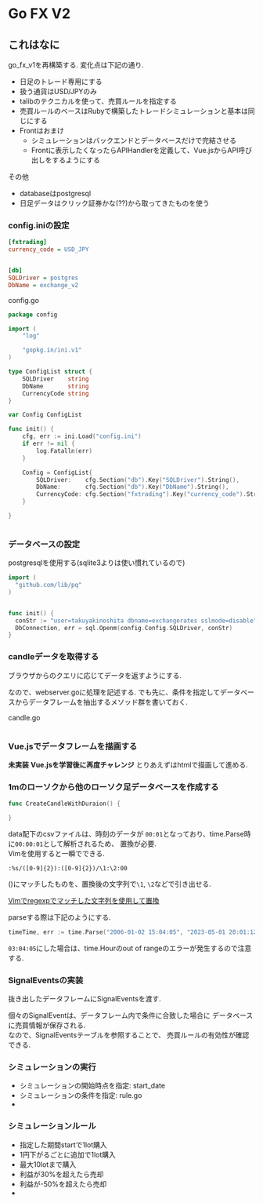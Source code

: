 # Go FX V2


## これはなに

go_fx_v1を再構築する. 
変化点は下記の通り. 

- 日足のトレード専用にする
- 扱う通貨はUSD/JPYのみ
- talibのテクニカルを使って、売買ルールを指定する
- 売買ルールのベースはRubyで構築したトレードシミュレーションと基本は同じにする
- Frontはおまけ
  - シミュレーションはバックエンドとデータベースだけで完結させる
  - Frontに表示したくなったらAPIHandlerを定義して、Vue.jsからAPI呼び出しをするようにする



その他

- databaseはpostgresql
- 日足データはクリック証券かな(??)から取ってきたものを使う


### config.iniの設定

```ini
[fxtrading]
currency_code = USD_JPY


[db]
SQLDriver = postgres
DbName = exchange_v2

```

config.go
```go
package config

import (
	"log"

	"gopkg.in/ini.v1"
)

type ConfigList struct {
	SQLDriver    string
	DbName       string
	CurrencyCode string
}

var Config ConfigList

func init() {
	cfg, err := ini.Load("config.ini")
	if err != nil {
		log.Fatalln(err)
	}

	Config = ConfigList{
		SQLDriver:    cfg.Section("db").Key("SQLDriver").String(),
		DbName:       cfg.Section("db").Key("DbName").String(),
		CurrencyCode: cfg.Section("fxtrading").Key("currency_code").String(),
	}

}



```



### データベースの設定
postgresqlを使用する(sqlite3よりは使い慣れているので)

```go
import (
  "github.com/lib/pq"
)


func init() {
  conStr := "user=takuyakinoshita dbname=exchangerates sslmode=disable"
  DbConnection, err = sql.Openm(config.Config.SQLDriver, conStr)
}
```


### candleデータを取得する

ブラウザからのクエリに応じてデータを返すようにする.  

なので、webserver.goに処理を記述する. 
でも先に、条件を指定してデータベースからデータフレームを抽出するメソッド群を書いておく.  

candle.go
```go

```


### Vue.jsでデータフレームを描画する
**未実装**
**Vue.jsを学習後に再度チャレンジ**
とりあえずはhtmlで描画して進める.  

### 1mのローソクから他のローソク足データベースを作成する

```go
func CreateCandleWithDuraion() {

}

```

data配下のcsvファイルは、時刻のデータが
`00:01`となっており、time.Parse時に`00:00:01`として解析されるため、
置換が必要.  
Vimを使用すると一瞬でできる.  
```vim
:%s/([0-9]{2}):([0-9]{2})/\1:\2:00
```
()にマッチしたものを、置換後の文字列で`\1`, `\2`などで引き出せる.  

[Vimでregexpでマッチした文字列を使用して置換](https://penguing27.hatenablog.jp/entry/2023/01/12/232452)



parseする際は下記のようにする.  
```go
timeTime, err := time.Parse("2006-01-02 15:04:05", "2023-05-01 20:01:12")
```
`03:04:05`にした場合は、time.Hourのout of rangeのエラーが発生するので注意する.  


### SignalEventsの実装

抜き出したデータフレームにSignalEventsを渡す.  

個々のSignalEventは、データフレーム内で条件に合致した場合に
データベースに売買情報が保存される.  
なので、SignalEventsテーブルを参照することで、
売買ルールの有効性が確認できる.  



### シミュレーションの実行
- シミュレーションの開始時点を指定: start_date
- シミュレーションの条件を指定: rule.go
- 

### シミュレーションルール
- 指定した期間startで1lot購入
- 1円下がるごとに追加で1lot購入
- 最大10lotまで購入
- 利益が30%を超えたら売却
- 利益が-50%を超えたら売却
- 